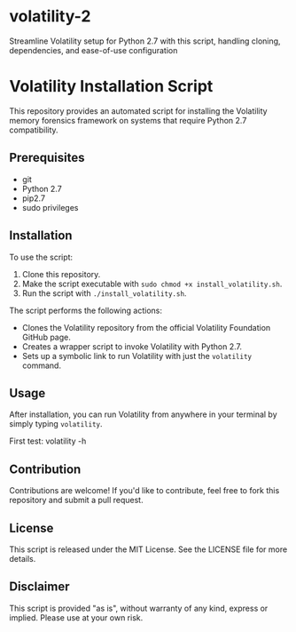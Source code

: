 # volatility-2
Streamline Volatility setup for Python 2.7 with this script, handling cloning, dependencies, and ease-of-use configuration

# Volatility Installation Script

This repository provides an automated script for installing the Volatility memory forensics framework on systems that require Python 2.7 compatibility.

## Prerequisites

- git
- Python 2.7
- pip2.7
- sudo privileges

## Installation

To use the script:

1. Clone this repository.
2. Make the script executable with `sudo chmod +x install_volatility.sh`.
3. Run the script with `./install_volatility.sh`.

The script performs the following actions:

- Clones the Volatility repository from the official Volatility Foundation GitHub page.
- Creates a wrapper script to invoke Volatility with Python 2.7.
- Sets up a symbolic link to run Volatility with just the `volatility` command.

## Usage

After installation, you can run Volatility from anywhere in your terminal by simply typing `volatility`.

First test: volatility -h

## Contribution

Contributions are welcome! If you'd like to contribute, feel free to fork this repository and submit a pull request.

## License

This script is released under the MIT License. See the LICENSE file for more details.

## Disclaimer

This script is provided "as is", without warranty of any kind, express or implied. Please use at your own risk.
